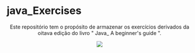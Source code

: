 # java_Exercises
<p align="center">Este repositório tem o propósito de armazenar os exercícios derivados da oitava edição do livro " Java_ A beginner's guide ".</p>

<div align="center">
  <img src="https://m.media-amazon.com/images/I/61HegiQwG0L._AC_UF1000,1000_QL80_.jpg"/>
</div>
